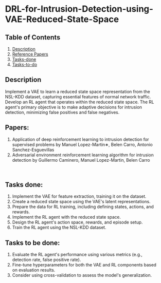 # DRL-for-Intrusion-Detection-using-VAE-Reduced-State-Space

## Table of Contents
1. [Description](#desc)
2. [Reference Papers](#papers)
3. [Tasks-done](#tasks)
4. [Tasks-to-do](#tasks-to-do)

<a name="desc"></a>
## Description
 Implement a VAE to learn a reduced state space representation from the NSL-KDD dataset, capturing essential features of normal network traffic.  Develop an RL agent that operates within the reduced state space. The RL agent's primary objective is to make adaptive decisions for intrusion detection, minimizing false positives and false negatives.
</br>

<a name="papers"></a>
## Papers:
1. Application of deep reinforcement learning to intrusion detection for supervised problems by Manuel Lopez-Martin∗, Belen Carro, Antonio Sanchez-Esguevillas
2. Adversarial environment reinforcement learning algorithm for intrusion detection by Guillermo Caminero, Manuel Lopez-Martin, Belen Carro
 
</br>

<a name="tasks"></a>
## Tasks done:
1. Implement the VAE for feature extraction, training it on the dataset.
2. Create a reduced state space using the VAE's latent representations.
3. Prepare the data for RL training, including defining states, actions, and rewards.
4. Implement the RL agent with the reduced state space.
5. Design the RL agent's action space, rewards, and episode setup.
6. Train the RL agent using the NSL-KDD dataset.

<a name="tasks-to-do"></a>
## Tasks to be done:
1. Evaluate the RL agent's performance using various metrics (e.g., detection rate, false positive rate).
2. Fine-tune hyperparameters for both the VAE and RL components based on evaluation results.
3. Consider using cross-validation to assess the model's generalization.




